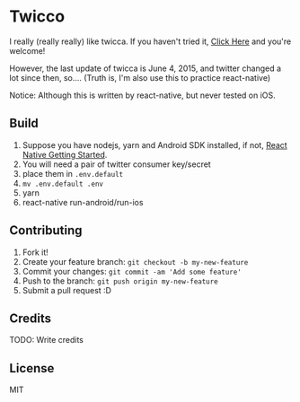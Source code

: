 # Twicco

I really (really really) like twicca. If you haven't tried it,
[Click Here](https://play.google.com/store/apps/details?id=jp.r246.twicca&hl=en) and you're welcome!

However, the last update of twicca is June 4, 2015, and twitter changed a lot since then, so....
(Truth is, I'm also use this to practice react-native)

Notice: Although this is written by react-native, but never tested on iOS.

## Build
1. Suppose you have nodejs, yarn and Android SDK installed, if not,
[React Native Getting Started](https://facebook.github.io/react-native/docs/getting-started.html).
1. You will need a pair of twitter consumer key/secret
1. place them in `.env.default`
1. `mv .env.default .env`
1. yarn
1. react-native run-android/run-ios

## Contributing

1. Fork it!
2. Create your feature branch: `git checkout -b my-new-feature`
3. Commit your changes: `git commit -am 'Add some feature'`
4. Push to the branch: `git push origin my-new-feature`
5. Submit a pull request :D

## Credits

TODO: Write credits

## License

MIT
